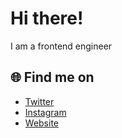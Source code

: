 # Hi there!

I am a frontend engineer

## 🌐 Find me on

- [Twitter](https://twitter.com/bruno_mpa)
- [Instagram](https://instagram.com/bruno.mpa)
- [Website](https://brunompa.com)
